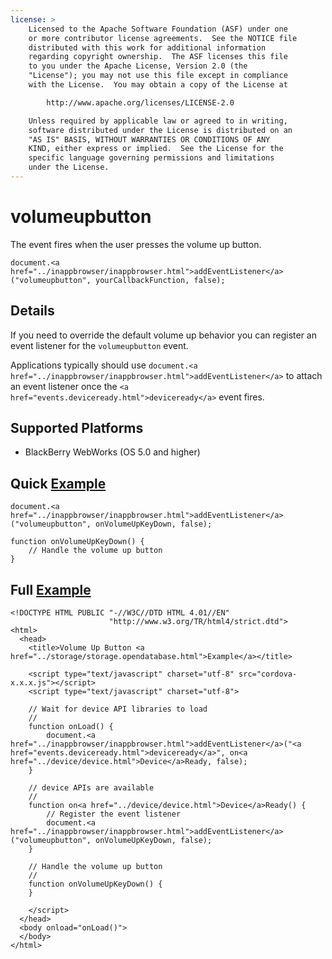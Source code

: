 ```yaml
---
license: >
    Licensed to the Apache Software Foundation (ASF) under one
    or more contributor license agreements.  See the NOTICE file
    distributed with this work for additional information
    regarding copyright ownership.  The ASF licenses this file
    to you under the Apache License, Version 2.0 (the
    "License"); you may not use this file except in compliance
    with the License.  You may obtain a copy of the License at

        http://www.apache.org/licenses/LICENSE-2.0

    Unless required by applicable law or agreed to in writing,
    software distributed under the License is distributed on an
    "AS IS" BASIS, WITHOUT WARRANTIES OR CONDITIONS OF ANY
    KIND, either express or implied.  See the License for the
    specific language governing permissions and limitations
    under the License.
---
```


volumeupbutton
===========

The event fires when the user presses the volume up button.

    document.<a href="../inappbrowser/inappbrowser.html">addEventListener</a>("volumeupbutton", yourCallbackFunction, false);

Details
-------

If you need to override the default volume up behavior you can
register an event listener for the `volumeupbutton` event.

Applications typically should use `document.<a href="../inappbrowser/inappbrowser.html">addEventListener</a>` to
attach an event listener once the `<a href="events.deviceready.html">deviceready</a>` event fires.

Supported Platforms
-------------------

- BlackBerry WebWorks (OS 5.0 and higher)

Quick <a href="../storage/storage.opendatabase.html">Example</a>
-------------

    document.<a href="../inappbrowser/inappbrowser.html">addEventListener</a>("volumeupbutton", onVolumeUpKeyDown, false);

    function onVolumeUpKeyDown() {
        // Handle the volume up button
    }

Full <a href="../storage/storage.opendatabase.html">Example</a>
------------

    <!DOCTYPE HTML PUBLIC "-//W3C//DTD HTML 4.01//EN"
                          "http://www.w3.org/TR/html4/strict.dtd">
    <html>
      <head>
        <title>Volume Up Button <a href="../storage/storage.opendatabase.html">Example</a></title>

        <script type="text/javascript" charset="utf-8" src="cordova-x.x.x.js"></script>
        <script type="text/javascript" charset="utf-8">

        // Wait for device API libraries to load
        //
        function onLoad() {
            document.<a href="../inappbrowser/inappbrowser.html">addEventListener</a>("<a href="events.deviceready.html">deviceready</a>", on<a href="../device/device.html">Device</a>Ready, false);
        }

        // device APIs are available
        //
        function on<a href="../device/device.html">Device</a>Ready() {
            // Register the event listener
            document.<a href="../inappbrowser/inappbrowser.html">addEventListener</a>("volumeupbutton", onVolumeUpKeyDown, false);
        }

        // Handle the volume up button
        //
        function onVolumeUpKeyDown() {
        }

        </script>
      </head>
      <body onload="onLoad()">
      </body>
    </html>
